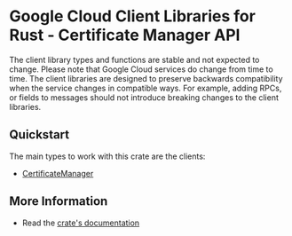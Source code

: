 # Google Cloud Client Libraries for Rust - Certificate Manager API

<!-- Code generated by sidekick. DO NOT EDIT. -->


The client library types and functions are stable and not expected to change.
Please note that Google Cloud services do change from time to time. The client
libraries are designed to preserve backwards compatibility when the service
changes in compatible ways. For example, adding RPCs, or fields to messages
should not introduce breaking changes to the client libraries.

## Quickstart

The main types to work with this crate are the clients:

- [CertificateManager]

## More Information

- Read the [crate's documentation](https://docs.rs/google-cloud-certificatemanager-v1/latest/google-cloud-certificatemanager-v1)

[CertificateManager]: https://docs.rs/google-cloud-certificatemanager-v1/latest/google_cloud_certificatemanager_v1/client/struct.CertificateManager.html
